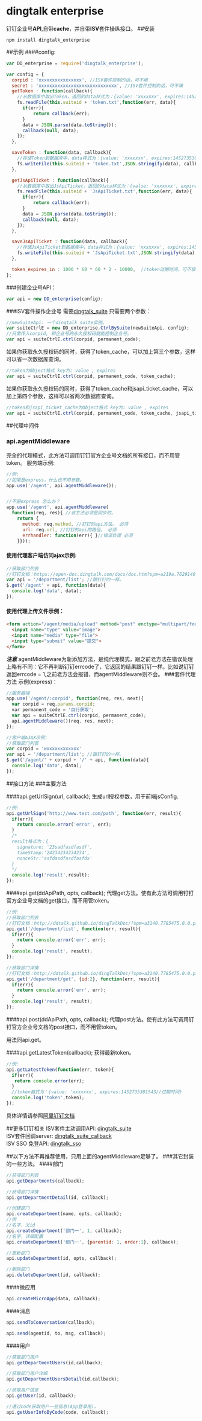 # dingtalk enterprise
钉钉企业号**API**,自带**cache**，并自带**ISV**套件操纵接口。
##安装
```
npm install dingtalk_enterprise
```
##示例
####config:
```js
var DD_enterprise = require('dingtalk_enterprise');

var config = {
  corpid : 'xxxxxxxxxxxxxxxx', //ISV套件控制的话，可不填
  secret : 'xxxxxxxxxxxxxxxxxxxxxxxxxxxxx', //ISV套件控制的话，可不填
  getToken : function(callback){
    //从数据库中取出Token，返回的data样式为：{value: 'xxxxxxx', expires:1452735301543}
    fs.readFile(this.suiteid + 'token.txt',function(err, data){
      if(err){
          return callback(err);
      }
      data = JSON.parse(data.toString());
      callback(null, data);
    });
  },

  saveToken : function(data, callback){
    //存储Token到数据库中，data样式为：{value: 'xxxxxxx', expires:1452735301543//过期时间}
    fs.writeFile(this.suiteid + 'token.txt',JSON.stringify(data), callback);
  },

  getJsApiTicket : function(callback){
    //从数据库中取出JsApiTicket，返回的data样式为：{value: 'xxxxxxx', expires:1452735301543}
    fs.readFile(this.suiteid + 'JsApiTicket.txt',function(err, data){
      if(err){
          return callback(err);
      }
      data = JSON.parse(data.toString());
      callback(null, data);
    });
  },

  saveJsApiTicket : function(data, callback){
    //存储JsApiTicket到数据库中，data样式为：{value: 'xxxxxxx', expires:1452735301543//过期时间}
    fs.writeFile(this.suiteid + 'JsApiTicket.txt',JSON.stringify(data), callback);
  },

  token_expires_in : 1000 * 60 * 60 * 2 - 10000,  //token过期时间，可不填。 默认1小时59分50秒(钉钉规定2小时)，防止网络延迟.
};
```
###创建企业号API：
```js
var api = new DD_enterprise(config);
```

###ISV套件操作企业号
需要[dingtalk_suite](https://github.com/hezedu/dingtalk_suite)
只需要两个参数：
```js
//newSuiteApi: 一个dingtalk_suite实例。
var suiteCtrlE = new DD_enterprise.CtrlBySuite(newSuiteApi, config);
//只需传入corpid, 和企业号的永久授权码就能控制企业号。
var api = suiteCtrlE.ctrl(corpid, permanent_code);
```
如果你获取永久授权码的同时，获得了token_cache，可以加上第三个参数，这样可以省一次数据库查询。
```js
//token为Object格式 key为: value , expires
var api = suiteCtrlE.ctrl(corpid, permanent_code, token_cache);
```
如果你获取永久授权码的同时，获得了token_cache和jsapi_ticket_cache，可以加上第四个参数，这样可以省两次数据库查询。
```js
//token和jsapi_ticket_cache为Object格式 key为: value , expires
var api = suiteCtrlE.ctrl(corpid, permanent_code, token_cache, jsapi_ticket_cache);
```

##代理中间件
### api.agentMiddleware
完全的代理模式，此方法可调用钉钉官方企业号文档的所有接口，而不用管token。
服务端示例:
```js
//例:
//如果是express，什么也不用参数。
app.use('/agent', api.agentMiddleware());


//不是express 怎么办？
app.use('/agent', api.agentMiddleware(
  function(req, res){ //该方法必须是同步的。
    return {
      method: req.method, //钉钉的api方法。 必须
      url: req.url, //钉钉的api的路径。 必须
      errhandler: function(err){ }//错误处理 必须
    }}));
```
#### 使用代理客户端仿问ajax示例:
```js
//获取部门列表
//钉钉文档：https://open-doc.dingtalk.com/docs/doc.htm?spm=a219a.7629140.0.0.9aG2FM&treeId=172&articleId=104979&docType=1 获取部门列表
var api = '/department/list'; //跟钉钉的一样。
$.get('/agent' + api, function(data){
  console.log('data', data);
});
```
#### 使用代理上传文件示例：
```html
<form action="/agent/media/upload" method="post" enctype="multipart/form-data">
  <input name="type" value="image">
  <input name="media" type="file">
  <input type="submit" value="提交">
</form>
```

***注意***
agentMiddleware为新添加方法，是纯代理模式，跟之前老方法在错误处理上略有不同：它不再判断钉钉errcode了，它返回的结果跟钉钉一样。比如说钉钉返回errcode = 1,之前老方法会报错，而agentMiddleware则不会。
###套件代理方法
示例(express)：
```js
//服务器端
app.use('/agent/:corpid', function(req, res, next){
  var corpid = req.params.corpid;
  var permanent_code = '自行获取';
  var api = suiteCtrlE.ctrl(corpid, permanent_code);
  api.agentMiddleware()(req, res, next);
});
```
```js
//客户端AJAX示例:
//获取部门列表
var corpid = 'wxxxxxxxxxxxx'
var api = '/department/list'; //跟钉钉的一样。
$.get('/agent/' + corpid + '/' + api, function(data){
  console.log('data', data);
});
```

##接口方法
###主要方法

####api.getUrlSign(url, callback);
生成url授权参数，用于前端jsConfig.
```js
//例:
api.getUrlSign('http://www.test.com/path', function(err, result){
  if(err){
    return console.error('error', err);
  }
  /*
  result格式为：{
    signature: '23sadfasdfasdf',
    timeStamp:'24234234234234',
    nonceStr:'asfdasdfasdfasfdx'
  }
  */
  console.log('result',result);
});
```
####api.get(ddApiPath, opts, callback);
代理get方法。使有此方法可调用钉钉官方企业号文档的get接口，而不用管token。
```js
//例:
//获取部门列表
//钉钉文档：http://ddtalk.github.io/dingTalkDoc/?spm=a3140.7785475.0.0.p5bAUd#获取部门列表
api.get('/department/list', function(err, result){
  if(err){
    return console.error('err', err);
  }
  console.log('result', result);
});

//获取部门详情
//钉钉文档：http://ddtalk.github.io/dingTalkDoc/?spm=a3140.7785475.0.0.p5bAUd#获取部门详情
api.get('/department/get', {id:2}, function(err, result){
  if(err){
    return console.error('err', err);
  }
  console.log('result', result);
});
```
####api.post(ddApiPath, opts, callback);
代理post方法。使有此方法可调用钉钉官方企业号文档的post接口，而不用管token。

用法同api.get。

####api.getLatestToken(callback);
获得最新token。
```js
//例:
api.getLatestToken(function(err, token){
  if(err){
   return console.error(err);
  }
  //token格式为：{value: 'xxxxxxx', expires:1452735301543//过期时间}
  console.log('token',token);
});
```

具体详情请参照[阿里钉钉文档](http://ddtalk.github.io/dingTalkDoc/?spm=a3140.7785475.0.0.p5bAUd#服务端开发文档)

##更多钉钉相关
ISV套件主动调用API: [dingtalk_suite](https://github.com/hezedu/dingtalk_suite)<br>
ISV套件回调server: [dingtalk_suite_callback](https://github.com/hezedu/dingtalk_suite_callback)<br>
ISV SSO 免登API: [dingtalk_sso](https://github.com/hezedu/dingtalk_sso)






##以下方法不再推荐使用，只用上面的agentMiddleware足够了。
###其它封装的一些方法。
####部门
```js
//获得部门列表
api.getDepartments(callback);

//获得部门详情
api.getDepartmentDetail(id, callback);

//创建部门
api.createDepartment(name, opts, callback);
//例
//名字，父id
api.createDepartment('部门一', 1, callback);
//名字，详细配置
api.createDepartment('部门一', {parentid: 1, order:1}, callback);

//更新部门
api.updateDepartment(id, opts, callback);

//删除部门
api.deleteDepartment(id, callback);

```
####微应用
```js
api.createMicroApp(data, callback);

```
####消息
```js
api.sendToConversation(callback);

api.send(agentid, to, msg, callback);

```
####用户
```js
//获取部门用户
api.getDepartmentUsers(id,callback);

//获取部门用户详细
api.getDepartmentUsersDetail(id,callback);

//获取用户信息
api.getUser(id, callback);

//通过code获取用户一些信息(App登录用)。
api.getUserInfoByCode(code, callback);

```

